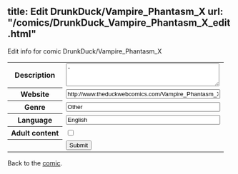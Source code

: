 title: Edit DrunkDuck/Vampire_Phantasm_X
url: "/comics/DrunkDuck_Vampire_Phantasm_X_edit.html"
---
Edit info for comic DrunkDuck/Vampire_Phantasm_X

<form name="comic" action="http://gaepostmail.appspot.com/comic/" method="post">
<table class="comicinfo">
<tr>
<th>Description</th><td><textarea name="description" cols="40" rows="3">-</textarea></td>
</tr>
<tr>
<th>Website</th><td><input type="text" name="url" value="http://www.theduckwebcomics.com/Vampire_Phantasm_X/" size="40"/></td>
</tr>
<tr>
<th>Genre</th><td><input type="text" name="genre" value="Other" size="40"/></td>
</tr>
<tr>
<th>Language</th><td><input type="text" name="language" value="English" size="40"/></td>
</tr>
<tr>
<th>Adult content</th><td><input type="checkbox" name="adult" value="adult" /></td>
</tr>
<tr>
<th></th><td>
<input type="hidden" name="comic" value="DrunkDuck_Vampire_Phantasm_X" />
<input type="submit" name="submit" value="Submit" />
</td>
</tr>
</table>
</form>

Back to the [comic](DrunkDuck_Vampire_Phantasm_X.html).
